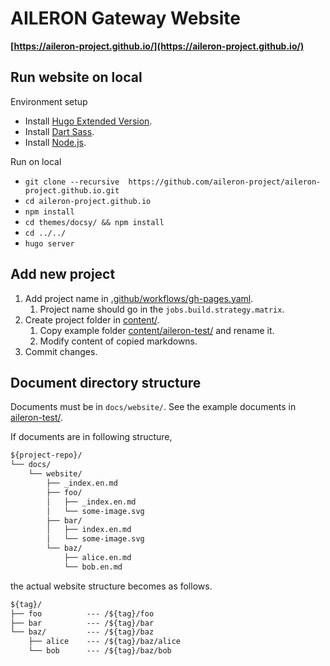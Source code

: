 # AILERON Gateway Website

**[https://aileron-project.github.io/](https://aileron-project.github.io/)**

## Run website on local

Environment setup

- Install [Hugo Extended Version](https://gohugo.io/installation/).
- Install [Dart Sass](https://gohugo.io/functions/css/sass/#dart-sass).
- Install [Node.js](https://nodejs.org/).

Run on local

- `git clone --recursive  https://github.com/aileron-project/aileron-project.github.io.git`
- `cd aileron-project.github.io`
- `npm install`
- `cd themes/docsy/ && npm install`
- `cd ../../`
- `hugo server`

## Add new project

1. Add project name in [.github/workflows/gh-pages.yaml](.github/workflows/gh-pages.yaml).
   1. Project name should go in the `jobs.build.strategy.matrix`.
2. Create project folder in [content/](content/).
   1. Copy example folder [content/aileron-test/](content/aileron-test/) and rename it.
   2. Modify content of copied markdowns.
3. Commit changes.

## Document directory structure

Documents must be in `docs/website/`.
See the example documents in [aileron-test/](aileron-test/).

If documents are in following structure,

```txt
${project-repo}/
└── docs/
    └── website/
        ├── _index.en.md
        ├── foo/
        │   ├── _index.en.md
        │   └── some-image.svg
        ├── bar/
        │   ├── index.en.md
        │   └── some-image.svg
        └── baz/
            ├── alice.en.md
            └── bob.en.md
```

the actual website structure becomes as follows.

```txt
${tag}/
├── foo          --- /${tag}/foo
├── bar          --- /${tag}/bar
└── baz/         --- /${tag}/baz
    ├── alice    --- /${tag}/baz/alice
    └── bob      --- /${tag}/baz/bob
```
